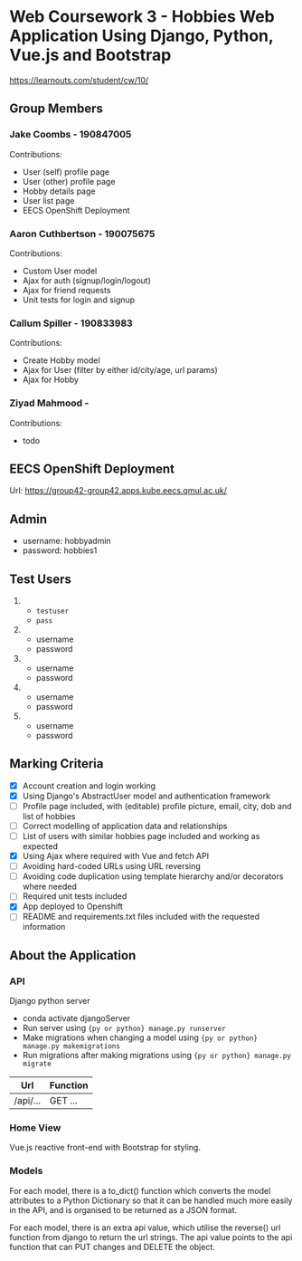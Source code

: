 # Web Coursework 3 - Hobbies Web Application Using Django, Python, Vue.js and Bootstrap

https://learnouts.com/student/cw/10/

## Group Members

### Jake Coombs - 190847005

Contributions:

- User (self) profile page
- User (other) profile page
- Hobby details page
- User list page
- EECS OpenShift Deployment

### Aaron Cuthbertson - 190075675

Contributions:

- Custom User model
- Ajax for auth (signup/login/logout)
- Ajax for friend requests
- Unit tests for login and signup

### Callum Spiller - 190833983

Contributions:

- Create Hobby model
- Ajax for User (filter by either id/city/age, url params)
- Ajax for Hobby

### Ziyad Mahmood -

Contributions:

- todo

## EECS OpenShift Deployment

Url: https://group42-group42.apps.kube.eecs.qmul.ac.uk/

## Admin

- username: hobbyadmin
- password: hobbies1

## Test Users

1.  - `testuser`
    - `pass`
2.  - username
    - password
3.  - username
    - password
4.  - username
    - password
5.  - username
    - password

## Marking Criteria

- [x] Account creation and login working
- [x] Using Django's AbstractUser model and authentication framework
- [ ] Profile page included, with (editable) profile picture, email, city, dob and list of hobbies
- [ ] Correct modelling of application data and relationships
- [ ] List of users with similar hobbies page included and working as expected
- [x] Using Ajax where required with Vue and fetch API
- [ ] Avoiding hard-coded URLs using URL reversing
- [ ] Avoiding code duplication using template hierarchy and/or decorators where needed
- [ ] Required unit tests included
- [x] App deployed to Openshift
- [ ] README and requirements.txt files included with the requested information

## About the Application

### API

Django python server

- conda activate djangoServer
- Run server using `{py or python} manage.py runserver`
- Make migrations when changing a model using `{py or python} manage.py makemigrations`
- Run migrations after making migrations using `{py or python} manage.py migrate`

| Url      | Function |
| -------- | -------- |
| /api/... | GET ...  |

### Home View

Vue.js reactive front-end with Bootstrap for styling.

### Models

For each model, there is a to_dict() function which converts the model attributes to a Python Dictionary so that it can be handled much more easily in the API, and is organised to be returned as a JSON format.

For each model, there is an extra api value, which utilise the reverse() url function from django to return the url strings.
The api value points to the api function that can PUT changes and DELETE the object.
